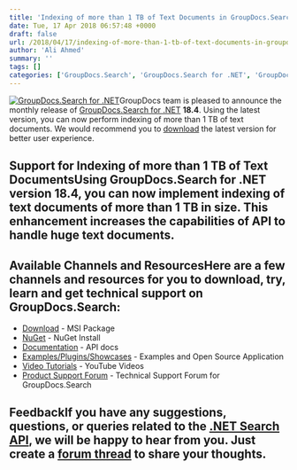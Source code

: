 ```yaml
---
title: 'Indexing of more than 1 TB of Text Documents in GroupDocs.Search for .NET 18.4'
date: Tue, 17 Apr 2018 06:57:48 +0000
draft: false
url: /2018/04/17/indexing-of-more-than-1-tb-of-text-documents-in-groupdocs.search-for-.net-18.4/
author: 'Ali Ahmed'
summary: ''
tags: []
categories: ['GroupDocs.Search', 'GroupDocs.Search for .NET', 'GroupDocs.Search for .NET Releases', 'GroupDocs.Search Product Family']
---
```


[![GroupDocs.Search for .NET](http://blog.groupdocs.com/wp-content/uploads/sites/4/2017/04/groupdocs-search-net.png)](https://www.groupdocs.com/products/search/net)GroupDocs team is pleased to announce the monthly release of [GroupDocs.Search for .NET](https://products.groupdocs.com/search/net) **18.4**. Using the latest version, you can now perform indexing of more than 1 TB of text documents. We would recommend you to [download](https://downloads.groupdocs.com/search/net/new-releases/groupdocs.search-for-.net-18.4/) the latest version for better user experience.

## Support for Indexing of more than 1 TB of Text DocumentsUsing GroupDocs.Search for .NET version 18.4, you can now implement indexing of text documents of more than 1 TB in size. This enhancement increases the capabilities of API to handle huge text documents.

## Available Channels and ResourcesHere are a few channels and resources for you to download, try, learn and get technical support on GroupDocs.Search:

*   [Download](https://downloads.groupdocs.com/search/net "GroupDocs.Search MSI") - MSI Package
*   [NuGet](https://www.nuget.org/packages/GroupDocs.Search "GroupDocs.Search Nuget Package") - NuGet Install
*   [Documentation](https://docs.groupdocs.com/display/searchnet/Getting+Started) - API docs
*   [Examples/Plugins/Showcases](https://github.com/groupdocs-search/GroupDocs.Search-for-.NET "How to use Search API") - Examples and Open Source Application
*   [Video Tutorials](https://www.youtube.com/playlist?list=PL25CTxMCj5vMZGPsZX-FCtRM_UBXdLT9h "Search API video Tutorials") - YouTube Videos
*   [Product Support Forum](https://forum.groupdocs.com/c/search) - Technical Support Forum for GroupDocs.Search

## FeedbackIf you have any suggestions, questions, or queries related to the [.NET Search API](https://products.groupdocs.com/search/net), we will be happy to hear from you. Just create a [forum thread](https://forum.groupdocs.com/c/search) to share your thoughts.




